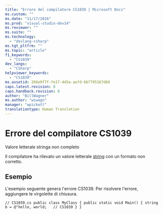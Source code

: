```yaml
---
title: "Errore del compilatore CS1039 | Microsoft Docs"
ms.custom: ""
ms.date: "11/17/2016"
ms.prod: "visual-studio-dev14"
ms.reviewer: ""
ms.suite: ""
ms.technology: 
  - "devlang-csharp"
ms.tgt_pltfrm: ""
ms.topic: "article"
f1_keywords: 
  - "CS1039"
dev_langs: 
  - "CSharp"
helpviewer_keywords: 
  - "CS1039"
ms.assetid: 266e9f7f-fe17-445a-aefd-6b7795167d68
caps.latest.revision: 8
caps.handback.revision: 8
author: "BillWagner"
ms.author: "wiwagn"
manager: "wpickett"
translationtype: Human Translation
---
```

# Errore del compilatore CS1039
Valore letterale stringa non completo  
  
 Il compilatore ha rilevato un valore letterale [string](../../csharp/language-reference/keywords/string.md) con un formato non corretto.  
  
## Esempio  
 L'esempio seguente genera l'errore CS1039. Per risolvere l'errore, aggiungere le virgolette di chiusura.  
  
```  
// CS1039.cs public class MyClass { public static void Main() { string b = @"hello, world;   // CS1039 } }  
```